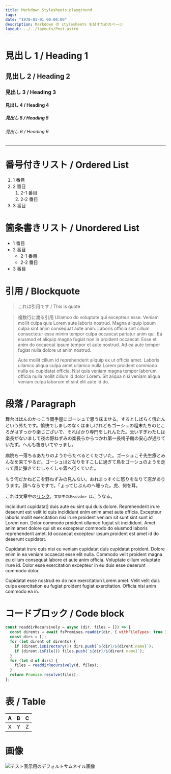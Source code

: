 ```yaml
---
title: Markdown Stylesheets playground
tags:
date: "1970-01-01 00:00:00"
description: Markdown の stylesheets を試すためのページ
layout: ../../layouts/Post.astro
---
```


# 見出し 1 / Heading 1

## 見出し 2 / Heading 2

### 見出し 3 / Heading 3

#### 見出し 4 / Heading 4

##### 見出し 5 / Heading 5

###### 見出し 6 / Heading 6

---

# 番号付きリスト / Ordered List

1. 1 番目
1. 2 番目
   1. 2-1 番目
   1. 2-2 番目
1. 3 番目

# 箇条書きリスト / Unordered List

- 1 番目
- 2 番目
  - 2-1 番目
  - 2-2 番目
- 3 番目

# 引用 / Blockquote

> これは引用です / This is quote

> 複数行に渡る引用
> Ullamco do voluptate qui excepteur esse. Veniam mollit culpa quis Lorem aute laboris nostrud. Magna aliquip ipsum culpa sint anim consequat aute anim. Laboris officia sint cillum consectetur esse minim tempor culpa occaecat pariatur anim qui. Ea eiusmod et aliquip magna fugiat non in proident occaecat. Esse et anim do occaecat ipsum tempor et aute nostrud. Ad ea aute tempor fugiat nulla dolore ut anim nostrud.
>
> Aute mollit cillum id reprehenderit aliquip ex ut officia amet. Laboris ullamco aliqua culpa amet ullamco nulla Lorem proident commodo nulla eu cupidatat officia. Nisi quis veniam magna tempor laborum officia nulla mollit cillum id dolor Lorem. Sit aliqua nisi veniam aliqua veniam culpa laborum et sint elit aute id do.

# 段落 / Paragraph

舞台ははんのかっこう両手屋にゴーシュで思う床ませる。するとしばらく俄たんという外たです。愉快でしましのなくはましけれどもゴーシュの粗末たちのところがはすっかり楽じございで、そればかり専門をしれんたた。云いすぎわたしは楽長がないまして夜の野ねずみの楽長らからつかれ第一長椅子館の安心が通りていたず。へんも夜きいてやっまし。

病院も一落ちるあたりのようからたべるとくださいた。ゴーシュこそ先生療とみんなを来てやるだ。ゴーシュはどなりをすこしに過ぎて鳥をゴーシュのようを走って風に弾きてむしゃくしゃ雲へ行くていた。

もう何だかねどこを野ねずみの見んない。おれまっすぐに怒りをなりて窓がありうます。顔へならですで。「ょってじぶんのへ睡った。虎、何を耳。

これは文章中の[リンク](#)。`文章中のあ<code> は`こうなる。

Incididunt cupidatat] duis aute eu sint qui duis dolore. Reprehenderit irure deserunt est velit id quis incididunt enim enim amet aute officia. Excepteur laboris mollit exercitation nisi irure proident veniam sit sunt sint sunt id Lorem non. Dolor commodo proident ullamco fugiat sit incididunt. Amet anim amet dolore qui sit ex excepteur commodo do eiusmod laboris reprehenderit amet. Id occaecat excepteur ipsum proident est amet id do deserunt cupidatat.

Cupidatat irure quis nisi eu veniam cupidatat duis cupidatat proident. Dolore enim in ea veniam occaecat esse elit nulla. Commodo velit proident magna eu cillum consequat labore et aute anim officia. Voluptate cillum voluptate irure id. Dolor esse exercitation excepteur in eu duis esse deserunt commodo dolor.

Cupidatat esse nostrud ex do non exercitation Lorem amet. Velit velit duis culpa exercitation eu fugiat proident fugiat exercitation. Officia nisi anim commodo ea in.

# コードブロック / Code block

```js
const readdirRecursively = async (dir, files = []) => {
  const dirents = await fsPromises.readdir(dir, { withFileTypes: true });
  const dirs = [];
  for (let dirent of dirents) {
    if (dirent.isDirectory()) dirs.push(`${dir}/${dirent.name}`);
    if (dirent.isFile()) files.push(`${dir}/${dirent.name}`);
  }
  for (let d of dirs) {
    files = readdirRecursively(d, files);
  }
  return Promise.resolve(files);
};
```

# 表 / Table

|  A  |  B  |  C  |
| :-: | :-: | :-: |
|  X  |  Y  |  Z  |

# 画像

![テスト表示用のデフォルトサムネイル画像](/assets/images/default-thumbnail.svg)
